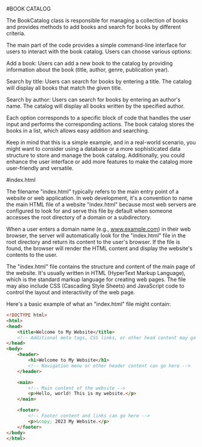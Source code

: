 #BOOK CATALOG


The BookCatalog class is responsible for managing a collection of books and provides methods to add books and search for books by different criteria.

The main part of the code provides a simple command-line interface for users to interact with the book catalog. Users can choose various options:

Add a book: Users can add a new book to the catalog by providing information about the book (title, author, genre, publication year).

Search by title: Users can search for books by entering a title. The catalog will display all books that match the given title.

Search by author: Users can search for books by entering an author's name. The catalog will display all books written by the specified author.

Each option corresponds to a specific block of code that handles the user input and performs the corresponding actions. The book catalog stores the books in a list, which allows easy addition and searching.

Keep in mind that this is a simple example, and in a real-world scenario, you might want to consider using a database or a more sophisticated data structure to store and manage the book catalog. Additionally, you could enhance the user interface or add more features to make the catalog more user-friendly and versatile.

#index.html

The filename "index.html" typically refers to the main entry point of a website or web application. In web development, it's a convention to name the main HTML file of a website "index.html" because most web servers are configured to look for and serve this file by default when someone accesses the root directory of a domain or a subdirectory.

When a user enters a domain name (e.g., www.example.com) in their web browser, the server will automatically look for the "index.html" file in the root directory and return its content to the user's browser. If the file is found, the browser will render the HTML content and display the website's contents to the user.

The "index.html" file contains the structure and content of the main page of the website. It's usually written in HTML (HyperText Markup Language), which is the standard markup language for creating web pages. The file may also include CSS (Cascading Style Sheets) and JavaScript code to control the layout and interactivity of the web page.

Here's a basic example of what an "index.html" file might contain:

```html
<!DOCTYPE html>
<html>
<head>
    <title>Welcome to My Website</title>
    <!-- Additional meta tags, CSS links, or other head content may go here -->
</head>
<body>
    <header>
        <h1>Welcome to My Website</h1>
        <!-- Navigation menu or other header content can go here -->
    </header>

    <main>
        <!-- Main content of the website -->
        <p>Hello, world! This is my website.</p>
    </main>

    <footer>
        <!-- Footer content and links can go here -->
        <p>&copy; 2023 My Website.</p>
    </footer>
</body>
</html>
```


